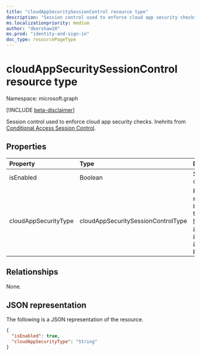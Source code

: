 ```yaml
---
title: "cloudAppSecuritySessionControl resource type"
description: "Session control used to enforce cloud app security checks."
ms.localizationpriority: medium
author: "dkershaw10"
ms.prod: "identity-and-sign-in"
doc_type: resourcePageType
---
```


# cloudAppSecuritySessionControl resource type

Namespace: microsoft.graph

[!INCLUDE [beta-disclaimer](../../includes/beta-disclaimer.md)]

Session control used to enforce cloud app security checks. Inehrits from [Conditional Access Session Control](conditionalaccesssessioncontrol.md).

## Properties

| Property     | Type        | Description |
|:-------------|:------------|:------------|
|isEnabled     |Boolean      | Specifies whether the session control is enabled. |
|cloudAppSecurityType|cloudAppSecuritySessionControlType| Possible values are: `mcasConfigured`, `monitorOnly`, `blockDownloads`. Learn more about these values here: https://docs.microsoft.com/cloud-app-security/proxy-deployment-aad#step-1-create-an-azure-ad-conditional-access-test-policy- |

## Relationships

None.

## JSON representation

The following is a JSON representation of the resource.

<!-- {
  "blockType": "resource",
  "optionalProperties": [

  ],
  "@odata.type": "microsoft.graph.cloudAppSecuritySessionControl",
  "baseType": "microsoft.graph.conditionalAccessSessionControl"
}-->

```json
{
  "isEnabled": true,
  "cloudAppSecurityType": "String"
}
```

<!-- uuid: 16cd6b66-4b1a-43a1-adaf-3a886856ed98
2019-02-04 14:57:30 UTC -->
<!-- {
  "type": "#page.annotation",
  "description": "cloudAppSecuritySessionControl resource",
  "keywords": "",
  "section": "documentation",
  "tocPath": ""
}-->

